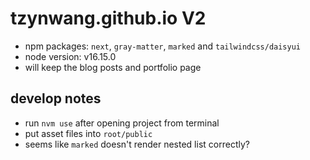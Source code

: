 # tzynwang.github.io V2

- npm packages: `next`, `gray-matter`, `marked` and `tailwindcss/daisyui`
- node version: v16.15.0
- will keep the blog posts and portfolio page

## develop notes

- run `nvm use` after opening project from terminal
- put asset files into `root/public`
- seems like `marked` doesn't render nested list correctly?